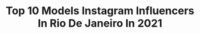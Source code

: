 ---
title: Top 10 Models Instagram Influencers In Rio De Janeiro In 2021
description: >-
  Find top models Instagram influencers in Rio De Janeiro in 2021. Most popular hashtags: #summer #021 #model.
platform: Instagram
hits: 58
text_top: See the most popular Instagram influencers on inBeat.
text_bottom: inBeat aggregates 58 Instagram influencers like this in Rio de Janeiro, Brazil for you to work with.
profiles:
  - username: "gabrielecury"
    fullname: >-
      Gabriele
    bio: >-
      Brazilian Model 🇧🇷 Rio de Janeiro 📍 Graduanda na área da saúde 🏥
    location: "Brazil"
    followers: 9019
    engagement: 1065
    commentsToLikes: 0.062008
    id: ck8tcgga3ze020j78yc700z38
    verified: false
    hashtags: ""
  - username: "luannabbrandt"
    fullname: >-
      LUANNA BIKIC BRANDT
    bio: >-
      Ford Model - Rio de Janeiro Iconic Models - Bogotá 📍 be the energy you want to attract💫
    location: "Brazil"
    followers: 13626
    engagement: 941
    commentsToLikes: 0.055800
    id: ck135v7oi3e5z0i19whquwpe3
    verified: false
    hashtags: "#freedom"
  - username: "zeinercoutinho"
    fullname: >-
      Zeiner Coutinho
    bio: >-
      Brazilian Model from Rio de Janeiro. Without route, son of the world! Currently in 📍Bangkok Represented by Joy Model Management
    location: "Brazil"
    followers: 5671
    engagement: 799
    commentsToLikes: 0.045605
    id: ck14kmp0eq9yz0i19usnbdft3
    verified: false
    hashtags: "#meuamor, #thailand, #holdem, #lofficielhommesthailand"
  - username: "damiblr"
    fullname: >-
      Dami Lopes
    bio: >-
      be the light ✨ model & administrator 📍 rio de janeiro, brazil
    location: "Brazil"
    followers: 33067
    engagement: 263
    commentsToLikes: 0.047836
    id: ckaparyhvx8rd0i78vmov9ch7
    verified: false
    hashtags: ""
  - username: "marianapradov"
    fullname: >-
      Mariana Prado
    bio: >-
      Independente model 20 anos, Brasil - Rio de Janeiro
    location: "Brazil"
    followers: 21556
    engagement: 1194
    commentsToLikes: 0.014163
    id: ckap7ipm1k8uq0i78ax6xwjvu
    verified: false
    hashtags: "#conexaopraia, #summer, #soulaloha, #elaseomar"
  - username: "rayluvilleroy"
    fullname: >-
      Raylu Villeroy
    bio: >-
      🇧🇷 Brazilian Model @armyagency_casting 📍 Rio de Janeiro, RJ 📚 Farmácia - UNESA 📲 Contato via Direct 🌱Vegetariana
    location: "Brazil"
    followers: 12753
    engagement: 665
    commentsToLikes: 0.050642
    id: ck5qdfq61vcgz0i117d3cy22k
    verified: false
    hashtags: "#ruivabrasil, #girls, #shooting, #modeloruiva"
  - username: "danimaced0"
    fullname: >-
      Danielle Macedo
    bio: >-
      📍Brasil,Rio de Janeiro 📍Model fotográfica | Model makeup 📍Capoeira Artte Nobre-RJ 💍Robson
    location: "Brazil"
    followers: 2495
    engagement: 672
    commentsToLikes: 0.027097
    id: ck14lj6b7uyb20i199di0ktxw
    verified: false
    hashtags: "#emcasa, #boxbraids, #boxbraidsbrasil, #turbantes"
  - username: "maya_shihtzu_"
    fullname: >-
      Maya 💖
    bio: >-
      🎂07/09/17 🏠02/10/17 Me chamo Maya e sou uma fofura. 🐶Raça- Shih tzu fêmea 🌎Rio de Janeiro- Rj . Dog model @boutiquepetglamour
    location: "Brazil"
    followers: 60624
    engagement: 172
    commentsToLikes: 0.073736
    id: ck8ta36j2qah70j78o1nob62h
    verified: false
    hashtags: ""
  - username: "gabiidfaria"
    fullname: >-
      Gabriela de Faria
    bio: >-
      Brazilian Model 🇧🇷 👑Miss Niterói 2020 📍Rio de Janeiro- RJ 📩 Parcerias via Direct LINK DA LIVE
    location: "Brazil"
    followers: 10104
    engagement: 385
    commentsToLikes: 0.056676
    id: ck8t68vb4cp1m0j78rz54hgxk
    verified: false
    hashtags: "#modeling, #modelife, #beachday, #work"
  - username: "_mike_shihtzu"
    fullname: >-
      Mike 💙🐾
    bio: >-
      🎂22/10/16 🏠22/11/16 Me chamo Mike e sou a alegria da casa. 🐶Raça - Shih tzu macho 🌎Rio de Janeiro-Rj . Dog model @boutiquepetglamour
    location: "Brazil"
    followers: 35215
    engagement: 238
    commentsToLikes: 0.052891
    id: ck8t396pg2ejm0j78adadywgx
    verified: false
    hashtags: ""
---
